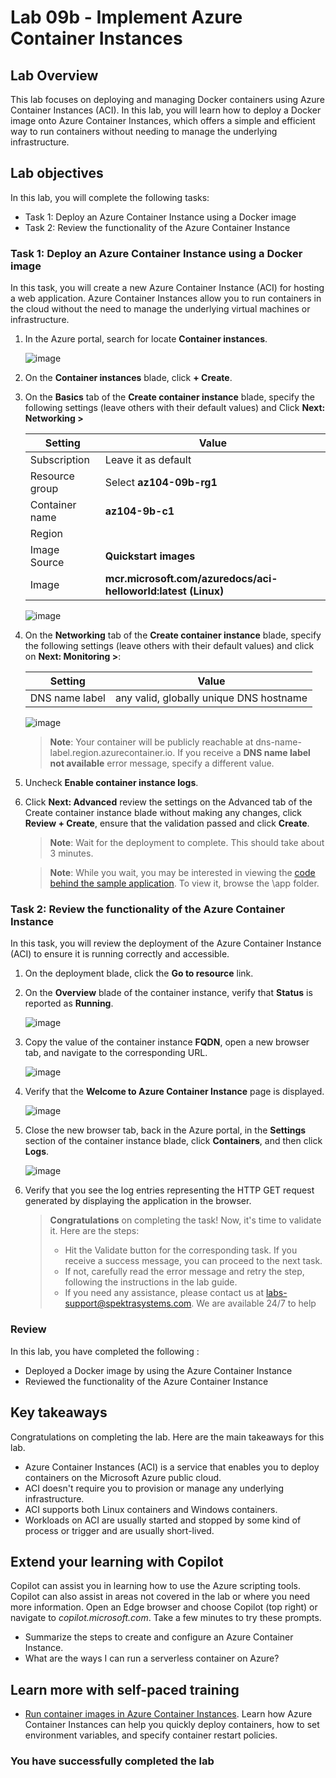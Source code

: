 # Lab 09b - Implement Azure Container Instances

## Lab Overview

This lab focuses on deploying and managing Docker containers using Azure Container Instances (ACI). In this lab, you will learn how to deploy a Docker image onto Azure Container Instances, which offers a simple and efficient way to run containers without needing to manage the underlying infrastructure.

## Lab objectives

In this lab, you will complete the following tasks:

- Task 1: Deploy an Azure Container Instance using a Docker image
- Task 2: Review the functionality of the Azure Container Instance

### Task 1: Deploy an Azure Container Instance using a Docker image

In this task, you will create a new Azure Container Instance (ACI) for hosting a web application. Azure Container Instances allow you to run containers in the cloud without the need to manage the underlying virtual machines or infrastructure.

1. In the Azure portal, search for locate **Container instances**.

    ![image](./media/l9-image22.png)
   
1. On the **Container instances** blade, click **+ Create**.

1. On the **Basics** tab of the **Create container instance** blade, specify the following settings (leave others with their default values) and Click **Next: Networking >**

    | Setting | Value |
    | ---- | ---- |
    | Subscription | Leave it as default |
    | Resource group | Select **az104-09b-rg1** |
    | Container name | **az104-9b-c1** |
    | Region | **<inject key="Region" enableCopy="false" />** |
    | Image Source | **Quickstart images** |
    | Image | **mcr.microsoft.com/azuredocs/aci-helloworld:latest (Linux)** |

    ![image](./media/az-104z1.png)

1. On the **Networking** tab of the **Create container instance** blade, specify the following settings (leave others with their default values) and  click on **Next: Monitoring >**:

    | Setting | Value |
    | --- | --- |
    | DNS name label | any valid, globally unique DNS hostname |

    ![image](./media/az-104z2.png)

    >**Note**: Your container will be publicly reachable at dns-name-label.region.azurecontainer.io. If you receive a **DNS name label not available** error message, specify a different value.

1. Uncheck **Enable container instance logs**. 

1. Click **Next: Advanced** review the settings on the Advanced tab of the Create container instance blade without making any changes, click **Review + Create**, ensure that the validation passed and click **Create**.

    >**Note**: Wait for the deployment to complete. This should take about 3 minutes.

    >**Note**: While you wait, you may be interested in viewing the [code behind the sample application](https://github.com/Azure-Samples/aci-helloworld). To view it, browse the \\app folder.

### Task 2: Review the functionality of the Azure Container Instance

In this task, you will review the deployment of the Azure Container Instance (ACI) to ensure it is running correctly and accessible. 

1. On the deployment blade, click the **Go to resource** link.

1. On the **Overview** blade of the container instance, verify that **Status** is reported as **Running**.

   ![image](./media/l9-image25.png)

1. Copy the value of the container instance **FQDN**, open a new browser tab, and navigate to the corresponding URL.

    ![image](./media/l9-image27.png)

1. Verify that the **Welcome to Azure Container Instance** page is displayed.

    ![image](./media/l9-image26.png)

1. Close the new browser tab, back in the Azure portal, in the **Settings** section of the container instance blade, click **Containers**, and then click **Logs**.

    ![image](./media/l9-image28.png)

1. Verify that you see the log entries representing the HTTP GET request generated by displaying the application in the browser.

   > **Congratulations** on completing the task! Now, it's time to validate it. Here are the steps:
   > - Hit the Validate button for the corresponding task. If you receive a success message, you can proceed to the next task. 
   > - If not, carefully read the error message and retry the step, following the instructions in the lab guide.
   > - If you need any assistance, please contact us at labs-support@spektrasystems.com. We are available 24/7 to help
   
   <validation step="bc3f7679-1e22-449c-b128-1561d970a81d" />

### Review

In this lab, you have completed the following :

- Deployed a Docker image by using the Azure Container Instance
- Reviewed the functionality of the Azure Container Instance

## Key takeaways

Congratulations on completing the lab. Here are the main takeaways for this lab. 

+ Azure Container Instances (ACI) is a service that enables you to deploy containers on the Microsoft Azure public cloud.
+ ACI doesn't require you to provision or manage any underlying infrastructure.
+ ACI supports both Linux containers and Windows containers.
+ Workloads on ACI are usually started and stopped by some kind of process or trigger and are usually short-lived.

## Extend your learning with Copilot
Copilot can assist you in learning how to use the Azure scripting tools. Copilot can also assist in areas not covered in the lab or where you need more information. Open an Edge browser and choose Copilot (top right) or navigate to *copilot.microsoft.com*. Take a few minutes to try these prompts.

+ Summarize the steps to create and configure an Azure Container Instance.
+ What are the ways I can run a serverless container on Azure?

## Learn more with self-paced training

+ [Run container images in Azure Container Instances](https://learn.microsoft.com/training/modules/create-run-container-images-azure-container-instances/). Learn how Azure Container Instances can help you quickly deploy containers, how to set environment variables, and specify container restart policies.

### You have successfully completed the lab

